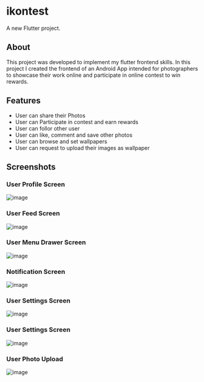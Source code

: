 # ikontest

A new Flutter project.

## About
This project was developed to implement my flutter frontend skills.
In this project I created the frontend of an Android App intended for photographers to showcase their work online and participate in online contest to win rewards. 

## Features
- User can share their Photos
- User can Participate in contest and earn rewards
- User can follor other user
- User can like, comment and save other photos
- User can browse and set wallpapers
- User can request to upload their images as wallpaper

## Screenshots
### User Profile Screen
![image](Screenshots/Screenshot_20201218-155538.png)

### User Feed Screen
![image](Screenshots/Screenshot_20201218-155551.png)

### User Menu Drawer Screen
![image](Screenshots/Screenshot_20201218-155558.png)

### Notification Screen
![image](Screenshots/Screenshot_20201218-155543.png)

### User Settings Screen
![image](Screenshots/Screenshot_20201218-155729.png)

### User Settings Screen
![image](Screenshots/Screenshot_20201218-155729.png)

### User Photo Upload
![image](Screenshots/Screenshot_20201218-155827.png)
